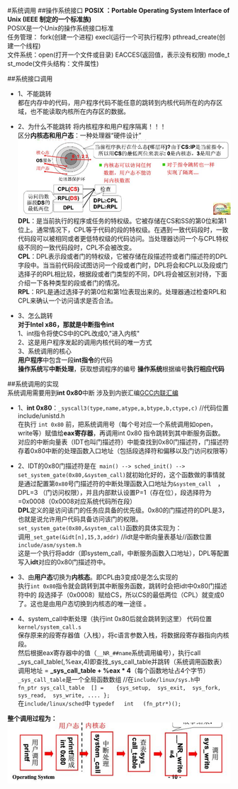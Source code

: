 #系统调用 
##操作系统接口 
**POSIX ：Portable Operating System Interface of Unix  (IEEE 制定的一个标准族)**  
POSIX是一个Unix的操作系统接口标准  
任务管理： fork(创建一个进程)   execl(运行一个可执行程序)   pthread_create(创建一个线程)   
文件系统：open(打开一个文件或目录)  EACCES(返回值，表示没有权限)  mode_t st_mode(文件头结构：文件属性)  
    
##系统接口调用  
-  1、不能跳转  
都在内存中的代码，用户程序代码不能任意的跳转到内核代码所在的内存区域，也不能读取内核所在内存区的数据。  
    
    
-  2、为什么不能跳转
将内核程序和用户程序隔离！！！  
区分**内核态和用户态**：一种处理器“硬件设计”  
![内核态和用户态隔离示意图](./jpg/内核态和用户态隔离示意图.JPG)  
**DPL**：是当前执行的程序或任务的特权级。它被存储在CS和SS的第0位和第1位上。通常情况下，CPL等于代码的段的特权级。在遇到一致代码段时，一致代码段可以被相同或者更低特权级的代码访问。当处理器访问一个与CPL特权级不同的一致代码段时，CPL不会被改变。  
**CPL**：DPL表示段或者门的特权级，它被存储在段描述符或者门描述符的DPL字段中。当当前代码段试图访问一个段或者门时，DPL将会和CPL以及段或门选择子的RPL相比较，根据段或者门类型的不同，DPL将会被区别对待，下面介绍一下各种类型的段或者门的情况。  
**RPL**：RPL是通过选择子的第0位和第1位表现出来的。处理器通过检查RPL和CPL来确认一个访问请求是否合法。
  
  
-  3、怎么跳转  
**对于Intel x86，那就是中断指令int**  
1、int指令将使CS中的CPL改成0,"进入内核"  
2、这是用户程序发起的调用内核代码的唯一方式  
3、系统调用的核心  
**用户程序**中包含一段**int指令**的代码  
**操作系统**写**中断处理**，获取想调程序的编号
**操作系统**根据编号**执行相应代码**  
  
##系统调用的实现  
系统调用需要用到**int 0x80**中断 涉及到内嵌汇编[GCC内联汇编](https://www.ibm.com/developerworks/cn/linux/l-assembly/index.html)  
  
-  1、**int 0x80**：`_syscall3(type,name,atype,a,btype,b,ctype,c)`   //代码位置 include/unistd.h  
在执行 `int 0x80` 前，把系统调用号（每个号对应一个系统调用如open，write等）赋值给**eax寄存器**，再调用int 0x80 指令跳转到其中断服务函数。  
对应的中断向量表（IDT也叫门描述符）中能查找到0x80门描述符，门描述符存着0x80中断的处理函数入口地址（包括段选择符和偏移以及门访问权限等）   
  
  
-  2、IDT的0x80门描述符是在` main() --> sched_init() --> set_system_gate(0x80,&system_call)`就初始化好的，这个函数做的事情就是通过配置第`0x80`号门描述符的中断处理函数入口地址为`&system_call  `，DPL=3 （门访问权限），并且内部默认设置P=1（存在位），段选择符为=0x0008（0x0008对应系统代码所在段）  
**DPL**定义的是访问该门的任务应具备的优先级。0x80的门描述符的DPL是3，也就是说允许用户代码具备访问该门的权限。  
`set_system_gate(0x80,&system_call)`函数的具体实现为：  
调用`_set_gate(&idt[n],15,3,addr)` //idt是中断向量表基址//函数位置`include/asm/system.h`  
这是一个执行将addr（即system_call，中断服务函数入口地址），DPL等配置写入**idt**对应的0x80门描述符中。  
  
  
-  3、由**用户态**切换为**内核态**。即CPL由3变成0是怎么实现的  
执行`int 0x80`指令就会跳转到其中断服务函数，跳转时会把idt中0x80门描述符中的 段选择子（0x0008）赋给CS，所以CS的最低两位（CPL）就变成0了。这也是由用户态切换到内核态的唯一途径 。
  
  
-  4、system_call中断处理（执行int 0x80后就会跳转到这里）
代码位置`kernel/system_call.s`  
保存原来的段寄存器值（入栈），将c语言参数入栈，将数据段寄存器指向内核段。  
然后根据eax寄存器中的值（`__NR_##name`系统调用编号），执行call _sys_call_table(,%eax,4)即查找_sys_call_table并跳转（系统调用函数表）  
调用地址 = **_sys_call_table + %eax * 4**（每个函数地址占4个字节）    
`_sys_call_table`是一个全局函数数组  //在`include/linux/sys.h`中    
`fn_ptr sys_call_table  [] =    {sys_setup,  sys_exit,  sys_fork,  sys_read,  sys_write, .... };  `  
在`include/linux/sched`中
`typedef   int   (fn_ptr*)();`  
  
  
**整个调用过程为：**  
![系统调用过程](./jpg/系统调用过程.JPG)  






  












